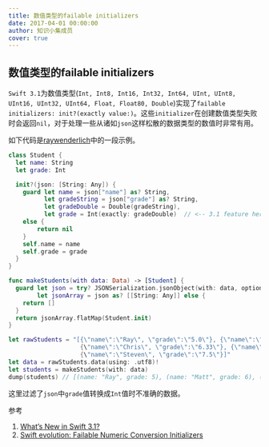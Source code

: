 ```yaml
---
title: 数值类型的failable initializers
date: 2017-04-01 00:00:00
author: 知识小集成员
cover: true
---
```


数值类型的failable initializers
---------

`Swift 3.1`为数值类型(`Int, Int8, Int16, Int32, Int64, UInt, UInt8, UInt16, UInt32, UInt64, Float, Float80, Double`)实现了`failable initializers: init?(exactly value:)`。这些`initializer`在创建数值类型失败时会返回`nil`，对于处理一些从诸如`json`这样松散的数据类型的数值时非常有用。

如下代码是[raywenderlich]((https://www.raywenderlich.com/156352/whats-new-in-swift-3-1))中的一段示例。

```swift
class Student {
  let name: String
  let grade: Int

  init?(json: [String: Any]) {
    guard let name = json["name"] as? String,
          let gradeString = json["grade"] as? String,
          let gradeDouble = Double(gradeString),
          let grade = Int(exactly: gradeDouble)  // <-- 3.1 feature here
    else {
        return nil
    }
    self.name = name
    self.grade = grade
  }
}

func makeStudents(with data: Data) -> [Student] {
  guard let json = try? JSONSerialization.jsonObject(with: data, options: .allowFragments),
        let jsonArray = json as? [[String: Any]] else {
    return []
  }
  return jsonArray.flatMap(Student.init)
}

let rawStudents = "[{\"name\":\"Ray\", \"grade\":\"5.0\"}, {\"name\":\"Matt\", \"grade\":\"6\"},
                    {\"name\":\"Chris\", \"grade\":\"6.33\"}, {\"name\":\"Cosmin\", \"grade\":\"7\"},
                    {\"name\":\"Steven\", \"grade\":\"7.5\"}]"
let data = rawStudents.data(using: .utf8)!
let students = makeStudents(with: data)
dump(students) // [(name: "Ray", grade: 5), (name: "Matt", grade: 6), (name: "Cosmin", grade: 7)]
```

这里过滤了`json`中`grade`值转换成`Int`值时不准确的数据。

参考

1. [What’s New in Swift 3.1?](https://www.raywenderlich.com/156352/whats-new-in-swift-3-1)
2. [Swift evolution: Failable Numeric Conversion Initializers](https://github.com/apple/swift-evolution/blob/master/proposals/0080-failable-numeric-initializers.md)